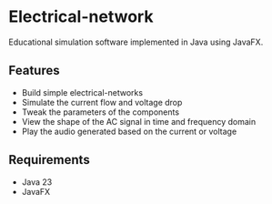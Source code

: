 # Electrical-network

Educational simulation software implemented in Java using JavaFX.

## Features
- Build simple electrical-networks
- Simulate the current flow and voltage drop
- Tweak the parameters of the components
- View the shape of the AC signal in time and frequency domain
- Play the audio generated based on the current or voltage

## Requirements
- Java 23
- JavaFX
